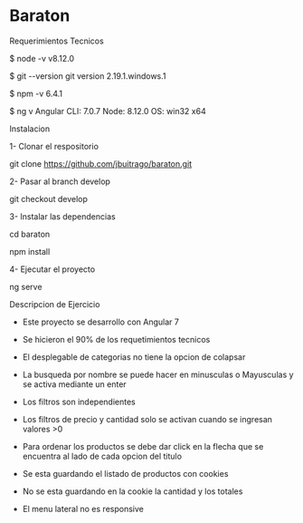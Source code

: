 # Baraton

Requerimientos Tecnicos

$ node -v
v8.12.0

$ git --version
git version 2.19.1.windows.1

$ npm -v
6.4.1

$  ng v
Angular CLI: 7.0.7
Node: 8.12.0
OS: win32 x64


Instalacion

1- Clonar el respositorio

git clone https://github.com/jbuitrago/baraton.git

2- Pasar al branch develop

git checkout develop

3- Instalar las dependencias
 
cd baraton

npm install

4- Ejecutar el proyecto

ng serve



Descripcion de Ejercicio

- Este proyecto se desarrollo con Angular 7

- Se hicieron el 90% de los requetimientos tecnicos

- El desplegable de categorias no tiene la opcion de colapsar

- La busqueda por nombre se puede hacer en minusculas o Mayusculas y se activa mediante un enter

- Los filtros son independientes 

- Los filtros de precio y cantidad solo se activan cuando se ingresan valores >0

- Para ordenar los productos se debe dar click en la flecha que se encuentra al lado de cada opcion del titulo

- Se esta guardando el listado de productos con cookies

- No se esta guardando en la cookie la cantidad y los totales

- El menu lateral no es responsive

